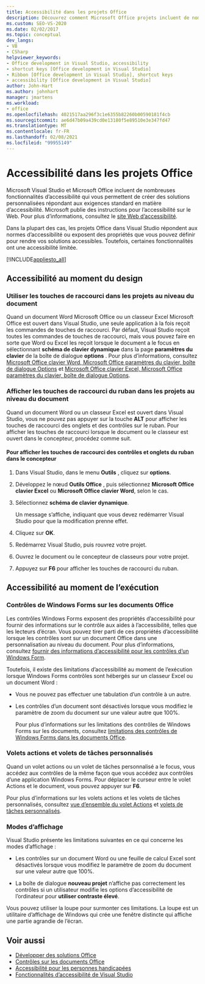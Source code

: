 ```yaml
---
title: Accessibilité dans les projets Office
description: Découvrez comment Microsoft Office projets incluent de nombreuses fonctionnalités d’accessibilité qui vous permettent de créer des solutions personnalisées qui répondent aux exigences d’accessibilité standard.
ms.custom: SEO-VS-2020
ms.date: 02/02/2017
ms.topic: conceptual
dev_langs:
- VB
- CSharp
helpviewer_keywords:
- Office development in Visual Studio, accessibility
- shortcut keys [Office development in Visual Studio]
- Ribbon [Office development in Visual Studio], shortcut keys
- accessibility [Office development in Visual Studio]
author: John-Hart
ms.author: johnhart
manager: jmartens
ms.workload:
- office
ms.openlocfilehash: 4021517aa296f3c1e6355b82260b00590181f4cb
ms.sourcegitcommit: ae6d47b09a439cd0e13180f5e89510e3e347fd47
ms.translationtype: MT
ms.contentlocale: fr-FR
ms.lasthandoff: 02/08/2021
ms.locfileid: "99955149"
---
```

# <a name="accessibility-in-office-projects"></a>Accessibilité dans les projets Office

Microsoft Visual Studio et Microsoft Office incluent de nombreuses fonctionnalités d’accessibilité qui vous permettent de créer des solutions personnalisées répondant aux exigences standard en matière d’accessibilité. Microsoft publie des instructions pour l’accessibilité sur le Web. Pour plus d’informations, consultez le [site Web d’accessibilité](https://www.microsoft.com/accessibility/).

Dans la plupart des cas, les projets Office dans Visual Studio répondent aux normes d’accessibilité ou exposent des propriétés que vous pouvez définir pour rendre vos solutions accessibles. Toutefois, certaines fonctionnalités ont une accessibilité limitée.

[!INCLUDE[appliesto_all](../vsto/includes/appliesto-all-md.md)]

## <a name="accessibility-at-design-time"></a>Accessibilité au moment du design

### <a name="use-shortcut-keys-in-document-level-projects"></a>Utiliser les touches de raccourci dans les projets au niveau du document
 Quand un document Word Microsoft Office ou un classeur Excel Microsoft Office est ouvert dans Visual Studio, une seule application à la fois reçoit les commandes de touches de raccourci. Par défaut, Visual Studio reçoit toutes les commandes de touches de raccourci, mais vous pouvez faire en sorte que Word ou Excel les reçoit lorsque le document a le focus en sélectionnant **schéma de clavier dynamique** dans la page **paramètres du clavier** de la boîte de dialogue **options** . Pour plus d’informations, consultez [Microsoft Office clavier Word, Microsoft Office paramètres du clavier, boîte de dialogue Options](../vsto/microsoft-office-word-keyboard-microsoft-office-keyboard-settings-options-dialog-box.md) et [Microsoft Office clavier Excel, Microsoft Office paramètres du clavier, boîte de dialogue Options](../vsto/microsoft-office-excel-keyboard-microsoft-office-keyboard-settings-options-dialog-box.md).

### <a name="display-shortcut-keys-for-the-ribbon-in-document-level-projects"></a>Afficher les touches de raccourci du ruban dans les projets au niveau du document
 Quand un document Word ou un classeur Excel est ouvert dans Visual Studio, vous ne pouvez pas appuyer sur la touche **ALT** pour afficher les touches de raccourci des onglets et des contrôles sur le ruban. Pour afficher les touches de raccourci lorsque le document ou le classeur est ouvert dans le concepteur, procédez comme suit.

#### <a name="to-view-shortcut-keys-for-ribbon-tabs-and-controls-in-the-designer"></a>Pour afficher les touches de raccourci des contrôles et onglets du ruban dans le concepteur

1. Dans Visual Studio, dans le menu **Outils** , cliquez sur **options**.

2. Développez le nœud **Outils Office** , puis sélectionnez **Microsoft Office clavier Excel** ou **Microsoft Office clavier Word**, selon le cas.

3. Sélectionnez **schéma de clavier dynamique**.

     Un message s’affiche, indiquant que vous devez redémarrer Visual Studio pour que la modification prenne effet.

4. Cliquez sur **OK**.

5. Redémarrez Visual Studio, puis rouvrez votre projet.

6. Ouvrez le document ou le concepteur de classeurs pour votre projet.

7. Appuyez sur **F6** pour afficher les touches de raccourci du ruban.

## <a name="accessibility-at-run-time"></a>Accessibilité au moment de l’exécution

### <a name="windows-forms-controls-on-office-documents"></a>Contrôles de Windows Forms sur les documents Office
 Les contrôles Windows Forms exposent des propriétés d’accessibilité pour fournir des informations sur le contrôle aux aides à l’accessibilité, telles que les lecteurs d’écran. Vous pouvez tirer parti de ces propriétés d’accessibilité lorsque les contrôles sont sur un document Office dans une personnalisation au niveau du document. Pour plus d’informations, consultez [fournir des informations d’accessibilité pour les contrôles d’un Windows Form](/dotnet/framework/winforms/controls/providing-accessibility-information-for-controls-on-a-windows-form).

 Toutefois, il existe des limitations d’accessibilité au moment de l’exécution lorsque Windows Forms contrôles sont hébergés sur un classeur Excel ou un document Word :

- Vous ne pouvez pas effectuer une tabulation d’un contrôle à un autre.

- Les contrôles d’un document sont désactivés lorsque vous modifiez le paramètre de zoom du document sur une valeur autre que 100%.

  Pour plus d’informations sur les limitations des contrôles de Windows Forms sur les documents, consultez [limitations des contrôles de Windows Forms dans les documents Office](../vsto/limitations-of-windows-forms-controls-on-office-documents.md).

### <a name="actions-panes-and-custom-task-panes"></a>Volets actions et volets de tâches personnalisés
 Quand un volet actions ou un volet de tâches personnalisé a le focus, vous accédez aux contrôles de la même façon que vous accédez aux contrôles d’une application Windows Forms. Pour déplacer le curseur entre le volet Actions et le document, vous pouvez appuyer sur **F6**.

 Pour plus d’informations sur les volets actions et les volets de tâches personnalisés, consultez [vue d’ensemble du volet Actions](../vsto/actions-pane-overview.md) et [volets de tâches personnalisés](../vsto/custom-task-panes.md).

### <a name="display-modes"></a>Modes d’affichage

Visual Studio présente les limitations suivantes en ce qui concerne les modes d’affichage :

- Les contrôles sur un document Word ou une feuille de calcul Excel sont désactivés lorsque vous modifiez le paramètre de zoom du document sur une valeur autre que 100%.

- La boîte de dialogue **nouveau projet** n’affiche pas correctement les contrôles si un utilisateur modifie les options d’accessibilité de l’ordinateur pour **utiliser contraste élevé**.

Vous pouvez utiliser la loupe pour surmonter ces limitations. La loupe est un utilitaire d’affichage de Windows qui crée une fenêtre distincte qui affiche une partie agrandie de l’écran.

## <a name="see-also"></a>Voir aussi

- [Développer des solutions Office](../vsto/developing-office-solutions.md)
- [Contrôles sur les documents Office](../vsto/controls-on-office-documents.md)
- [Accessibilité pour les personnes handicapées](../ide/reference/accessibility-features-of-visual-studio.md)
- [Fonctionnalités d’accessibilité de Visual Studio](../ide/reference/accessibility-features-of-visual-studio.md)